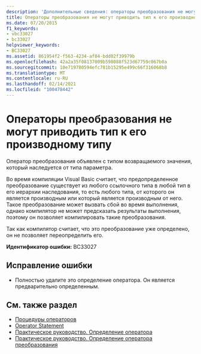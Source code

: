 ```yaml
---
description: 'Дополнительные сведения: операторы преобразования не могут выполнять преобразование из типа в его производный тип'
title: Операторы преобразования не могут приводить тип к его производному типу
ms.date: 07/20/2015
f1_keywords:
- vbc33027
- bc33027
helpviewer_keywords:
- BC33027
ms.assetid: 861954f2-f563-4234-af84-bdd02f39979b
ms.openlocfilehash: 42a2a35f08137009b598088f523d67759c067b0a
ms.sourcegitcommit: 10e719780594efc781b15295e499c66f316068b8
ms.translationtype: MT
ms.contentlocale: ru-RU
ms.lasthandoff: 02/14/2021
ms.locfileid: "100478442"
---
```

# <a name="conversion-operators-cannot-convert-from-a-type-to-its-derived-type"></a>Операторы преобразования не могут приводить тип к его производному типу

Оператор преобразования объявлен с типом возвращаемого значения, который наследуется от типа параметра.  
  
 Во время компиляции Visual Basic считает, что предопределенное преобразование существует из любого ссылочного типа в любой тип в его иерархии наследования, то есть любого типа, от которого он является производным или который является производным от него. Такое преобразование может вызвать сбой во время выполнения, однако компилятор не может предсказать результаты выполнения, поэтому он позволяет компилировать такие преобразования.  
  
 Так как компилятор считает, что это преобразование уже определено, он не позволяет переопределить его.  
  
 **Идентификатор ошибки:** BC33027  
  
## <a name="to-correct-this-error"></a>Исправление ошибки  
  
- Полностью удалите это определение оператора. Он является предварительно определенным.  
  
## <a name="see-also"></a>См. также раздел

- [Процедуры операторов](../programming-guide/language-features/procedures/operator-procedures.md)
- [Operator Statement](../language-reference/statements/operator-statement.md)
- [Практическое руководство. Определение оператора](../programming-guide/language-features/procedures/how-to-define-an-operator.md)
- [Практическое руководство. Определение оператора преобразования](../programming-guide/language-features/procedures/how-to-define-a-conversion-operator.md)
